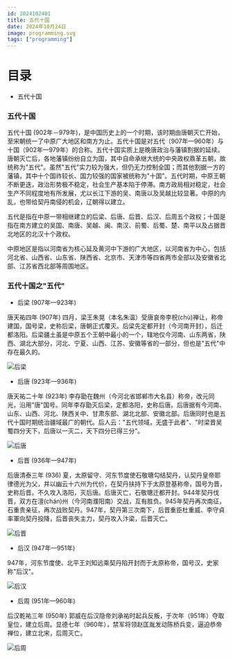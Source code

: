 ```yaml
---
id: 2024102401
title: 五代十国
date: 2024年10月24日
image: programming.svg
tags: ["programming"]
---
```



# 目录

- 五代十国

### 五代十国

五代十国 (902年－979年)，是中国历史上的一个时期，该时期由唐朝灭亡开始，至宋朝统一了中原广大地区和南方为止。五代十国是对五代（907年—960年）与十国（902年—979年）的合称。五代十国实质上是晚唐政治与藩镇割据的延续。唐朝灭亡后，各地藩镇纷纷自立为国，其中自命承继大统的中央政权鼎革五朝，故统称为"五代"。虽然"五代"实力较为强大，但仍无力控制全国；而其他割据一方的藩镇，其中十个国祚较长、国力较强的国家被统称为"十国"。五代时期，中原王朝不断更迭，政治形势极不稳定，社会生产基本陷于停滞。南方政局相对稳定，社会生产不同程度地有所发展，尤以长江下游的吴、南唐以及吴越比较显著。中原的内乱，也带给契丹南侵的机会，辽朝得以建立。

五代是指在中原一带相继建立的后梁、后唐、后晋、后汉、后周五个政权；十国是指在南方建立的吴国、南唐、吴越、闽、南汉、前蜀、后蜀、楚、南平以及占据晋北地区的北汉十个政权。
  
中原地区是指以河南省为核心延及黄河中下游的广大地区，以河南省为中心，包括河北省、山西省、山东省、陕西省、北京市、天津市等四省两市全部以及安徽省北部、江苏省西北部等周围地区。


### 五代十国之"五代"

- 后梁 (907年—923年)

唐天祐四年 (907年) 四月，梁王朱晃（本名朱温）受唐哀帝李柷(chù)禅让，称帝建国，国号梁，史称后梁，唐朝正式覆灭。后梁先定都开封（今河南开封），后迁都洛阳。后梁疆土虽是中原五个王朝中最小的一个，辖地仅今河南、山东两省，陕西、湖北大部分，河北、宁夏、山西、江苏、安徽等省的一部分，但也是"五代"中存在最久的。

![后梁](/20241024后梁.png)


- 后唐 (923年—936年)

唐天祐二十年 (923年) 李存勖在魏州（今河北省邯郸市大名县）称帝，改元同光，沿用"唐"国号。同年李存勖灭后梁，定都洛阳，史称后唐。后唐据有今河南、山东、山西、河北、陕西关中、甘肃东部、湖北北部、安徽北部。后唐同时也是五代十国时期统治疆域最广的朝代。后人云："五代领域，无盛于此者"、"时梁晋吴蜀四分天下，后唐以一灭二，天下四分已得三分"。

![后唐](/20241024后唐.png)


- 后晋 (936年—947年)

后唐清泰三年 (936) 夏，太原留守、河东节度使石敬瑭勾结契丹，认契丹皇帝耶律德光为父，并以幽云十六州为代价，在契丹扶持下于太原登基称帝，国号为晋，史称后晋。不久攻入洛阳，灭后唐。后唐灭亡，石敬瑭迁都开封。944年契丹伐晋，双方在澶(chán)州（今河南濮阳南）交战，互有胜负。945年契丹再次南征，石重贵亲征，再次战败契丹。947年，契丹第三次南下，后晋重臣杜重威、李守貞率軍向契丹投降，后晋丧失主力，契丹攻入汴梁，后晋灭亡。

![后晋](/20241024后晋后汉.png)


- 后汉 (947年—951年)

947年，河东节度使、北平王刘知远乘契丹陷开封而于太原称帝，国号汉，史家称"后汉"。

![后汉](/20241024后晋后汉.png)


- 后周 (951年—960年)

后汉乾祐三年 (950年) 郭威在后汉隐帝刘承祐时起兵反叛，于次年（951年）夺取皇位，建立后周。显德七年（960年），禁军将领赵匡胤发动陈桥兵变，逼迫恭帝禅位，建立北宋，后周灭亡。

![后周](/20241024后周.png)



